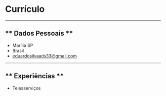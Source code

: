 # Currículo
----
## ** Dados Pessoais **

- Marília SP
- Brasil 
- eduardosilvaads33@gmail.com
----
## ** Experiências **

- Telesserviços
